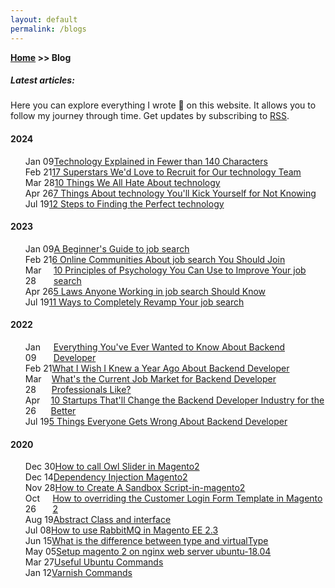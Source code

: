 ```yaml
---
layout: default
permalink: /blogs
---
```

**[Home](/) >> Blog**

##### Latest articles:

<p>Here you can explore everything I wrote 📝 on this website. It allows you to follow my journey through time. Get updates by subscribing to <a href="/blog/index.xml">RSS</a>.</p>
<h4>2024</h4>
<ul id="posts">
  <li style="display:flex">
    <date><time>Jan 09</time></date>
    <a href="https://supravatm.github.io/example-post.html">Technology Explained in Fewer than 140 Characters</a>
  </li>
  <li style="display:flex">
    <date><time>Feb 21</time></date>
    <a href="https://supravatm.github.io/example-post.html">17 Superstars We'd Love to Recruit for Our technology Team</a>
  </li>
  <li style="display:flex">
    <date><time>Mar 28</time></date>
    <a href="https://supravatm.github.io/example-post.html">10 Things We All Hate About technology</a>
  </li>
  <li style="display:flex">
    <date><time>Apr 26</time></date>
    <a href="https://supravatm.github.io/example-post.html">7 Things About technology You'll Kick Yourself for Not Knowing</a>
  </li>
  <li style="display:flex">
    <date><time>Jul 19</time></date>
    <a href="https://supravatm.github.io/example-post.html">12 Steps to Finding the Perfect technology</a>
  </li>
</ul>

<h4>2023</h4>

<ul id="posts">
  <li style="display:flex">
    <date><time>Jan 09</time></date>
    <a href="https://supravatm.github.io/example-post.html">A Beginner's Guide to job search</a>
  </li>
  <li style="display:flex">
    <date><time>Feb 21</time></date>
    <a href="https://supravatm.github.io/example-post.html">6 Online Communities About job search You Should Join</a>
  </li>
  <li style="display:flex">
    <date><time>Mar 28</time></date>
    <a href="https://supravatm.github.io/example-post.html">10 Principles of Psychology You Can Use to Improve Your job search</a>
  </li>
  <li style="display:flex">
    <date><time>Apr 26</time></date>
    <a href="https://supravatm.github.io/example-post.html">5 Laws Anyone Working in job search Should Know</a>
  </li>
  <li style="display:flex">
    <date><time>Jul 19</time></date>
    <a href="https://supravatm.github.io/example-post.html">11 Ways to Completely Revamp Your job search</a>
  </li>
</ul>
<h4>2022</h4>
<ul id="posts">
  <li style="display:flex">
    <date><time>Jan 09</time></date>
    <a href="https://supravatm.github.io/example-post.html">Everything You've Ever Wanted to Know About Backend Developer</a>
  </li>
  <li style="display:flex">
    <date><time>Feb 21</time></date>
    <a href="https://supravatm.github.io/example-post.html">What I Wish I Knew a Year Ago About Backend Developer</a>
  </li>
  <li style="display:flex">
    <date><time>Mar 28</time></date>
    <a href="https://supravatm.github.io/example-post.html">What's the Current Job Market for Backend Developer Professionals Like?</a>
  </li>
  <li style="display:flex">
    <date><time>Apr 26</time></date>
    <a href="https://supravatm.github.io/example-post.html">10 Startups That'll Change the Backend Developer Industry for the Better</a>
  </li>
  <li style="display:flex">
    <date><time>Jul 19</time></date>
    <a href="https://supravatm.github.io/example-post.html">5 Things Everyone Gets Wrong About Backend Developer</a>
  </li>
</ul>

<h4>2020</h4>
<ul id="posts">
  <li style="display:flex">
    <date><time>Dec 30</time></date>
    <a href="https://supravatm.github.io/how-to-call-owl-slider-in-magento2.html">How to call Owl Slider in Magento2</a>
  </li>
  <li style="display:flex">
    <date><time>Dec 14</time></date>
    <a href="https://supravatm.github.io/dependency-injection-magento-2.html">Dependency Injection Magento2</a>
  </li>
  <li style="display:flex">
    <date><time>Nov 28</time></date>
    <a href="https://supravatm.github.io/how-to-create-a-Sandbox-Script-in-magento2.html">How to Create A Sandbox Script-in-magento2</a>
  </li>
  <li style="display:flex">
    <date><time>Oct 26</time></date>
    <a href="https://supravatm.github.io/magento2-overriding-the -customer-login-form-template.html">How to overriding the Customer Login Form Template in Magento 2</a>
  </li>
  <li style="display:flex">
    <date><time>Aug 19</time></date>
    <a href="https://supravatm.github.io/abstract-and-interface.html">Abstract Class and interface</a>
  </li>
  <li style="display:flex">
    <date><time>Jul 08</time></date>
    <a href="https://supravatm.github.io/how-to-build-RabbitMQ-in-magento-ee-2-3.html">How to use RabbitMQ in Magento EE 2.3</a>
  </li>
  <li style="display:flex">
    <date><time>Jun 15</time></date>
    <a href="https://supravatm.github.io/what-is-the-difference-between-type-and-virtualType.html">What is the difference between type and virtualType</a>
  </li>
  <li style="display:flex">
    <date><time>May 05</time></date>
    <a href="https://supravatm.github.io/setup-magento-2-on-nginx-web-server-ubuntu.html">Setup magento 2 on nginx web server ubuntu-18.04</a>
  </li>
  <li style="display:flex">
    <date><time>Mar 27</time></date>
    <a href="https://supravatm.github.io/useful-ubuntu-commands.html">Useful Ubuntu Commands</a>
  </li>
  <li style="display:flex">
    <date><time>Jan 12</time></date>
    <a href="https://supravatm.github.io/varnish-commands.html">Varnish Commands</a>
  </li>
</ul>